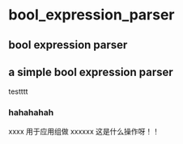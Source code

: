 # bool_expression_parser
## bool expression parser
## a simple bool expression parser
testttt
### hahahahah
xxxx   用于应用组做 xxxxxx
这是什么操作呀！！
